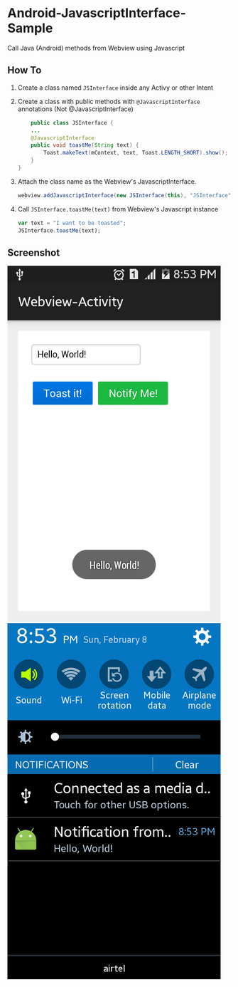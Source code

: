 # Android-JavascriptInterface-Sample

Call Java (Android) methods from Webview using Javascript

## How To

1. Create a class named `JSInterface` inside any Activy or other Intent
2. Create a class with public methods with `@JavascriptInterface` annotations (Not @Java`S`criptInterface)

    ```java
        public class JSInterface {
        ...
        @JavascriptInterface
        public void toastMe(String text) {
            Toast.makeText(mContext, text, Toast.LENGTH_SHORT).show();
        }
    }
    ```

3. Attach the class name as the Webview's JavascriptInterface.
    
    ```java
    webview.addJavascriptInterface(new JSInterface(this), "JSInterface");
    ```

4. Call `JSInterface.toastMe(text)` from Webview's Javascript instance

    ```javascript
    var text = "I want to be toasted";
    JSInterface.toastMe(text);
    ```

## Screenshot

![Toast](screen/toast.png)
![Notification](screen/notification.png)
